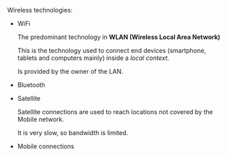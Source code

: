 Wireless technologies:
  - WiFi
  
    The predominant technology in **WLAN (Wireless Local Area Network)**

    This is the technology used to connect end devices (smartphone, tablets and computers mainly) inside a *local context*.
    
    Is provided by the owner of the LAN.
    
  - Bluetooth
  - Satellite
    
    Satellite connections are used to reach locations not covered by the Mobile network.
  
    It is very slow, so bandwidth is limited.
  
  - Mobile connections
